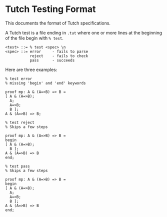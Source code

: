 Tutch Testing Format
====================

This documents the format of Tutch specifications.

A Tutch test is a file ending in `.tut` where one or more
lines at the beginning of the file begin with `% test`.

```
<test> ::= % test <spec> \n
<spec> ::= error     - fails to parse
           reject    - fails to check
           pass      - succeeds
```

Here are three examples:

```
% test error
% missing 'begin' and 'end' keywords

proof mp: A & (A=>B) => B =
[ A & (A=>B);
  A;
  A=>B;
  B ];
A & (A=>B) => B;
```

```
% test reject
% Skips a few steps

proof mp: A & (A=>B) => B =
begin
[ A & (A=>B);
  B ];
A & (A=>B) => B
end;
```

```
% test pass
% Skips a few steps

proof mp: A & (A=>B) => B =
begin
[ A & (A=>B);
  A;
  A=>B;
  B ];
A & (A=>B) => B
end;
```
